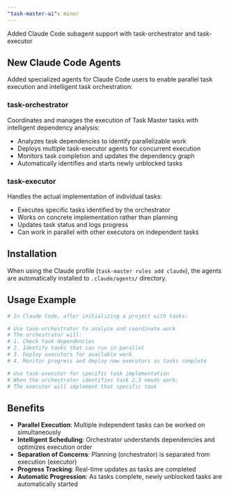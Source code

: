 ```yaml
---
"task-master-ai": minor
---
```


Added Claude Code subagent support with task-orchestrator and task-executor

## New Claude Code Agents

Added specialized agents for Claude Code users to enable parallel task execution and intelligent task orchestration:

### task-orchestrator
Coordinates and manages the execution of Task Master tasks with intelligent dependency analysis:
- Analyzes task dependencies to identify parallelizable work
- Deploys multiple task-executor agents for concurrent execution
- Monitors task completion and updates the dependency graph
- Automatically identifies and starts newly unblocked tasks

### task-executor  
Handles the actual implementation of individual tasks:
- Executes specific tasks identified by the orchestrator
- Works on concrete implementation rather than planning
- Updates task status and logs progress
- Can work in parallel with other executors on independent tasks

## Installation

When using the Claude profile (`task-master rules add claude`), the agents are automatically installed to `.claude/agents/` directory.

## Usage Example

```bash
# In Claude Code, after initializing a project with tasks:

# Use task-orchestrator to analyze and coordinate work
# The orchestrator will:
# 1. Check task dependencies
# 2. Identify tasks that can run in parallel  
# 3. Deploy executors for available work
# 4. Monitor progress and deploy new executors as tasks complete

# Use task-executor for specific task implementation
# When the orchestrator identifies task 2.3 needs work:
# The executor will implement that specific task
```

## Benefits

- **Parallel Execution**: Multiple independent tasks can be worked on simultaneously
- **Intelligent Scheduling**: Orchestrator understands dependencies and optimizes execution order
- **Separation of Concerns**: Planning (orchestrator) is separated from execution (executor)
- **Progress Tracking**: Real-time updates as tasks are completed
- **Automatic Progression**: As tasks complete, newly unblocked tasks are automatically started
